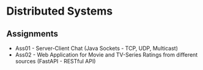 # Distributed Systems
## Assignments
- Ass01 - Server-Client Chat (Java Sockets - TCP, UDP, Multicast)
- Ass02 - Web Application for Movie and TV-Series Ratings from different sources (FastAPI - RESTful API)
